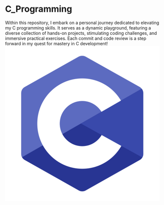 # C_Programming
Within this repository, I embark on a personal journey dedicated to elevating my C programming skills. It serves as a dynamic playground, featuring a diverse collection of hands-on projects, stimulating coding challenges, and immersive practical exercises. Each commit and code review is a step forward in my quest for mastery in C development!
<img src="Assets/c-programming.png">